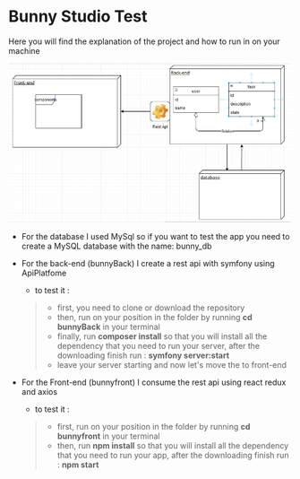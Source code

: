 # Bunny Studio Test

Here you will find the explanation of the project and how to run in on your machine

![Diagram for the architecture](./diagram.PNG)

- For the database I used MySql so if you want to test the app you need to create a MySQL database with the name: bunny_db

- For the back-end (bunnyBack) I create a rest api with symfony using ApiPlatfome
    - to test it : 
    > - first, you need to clone or download the repository 
    > - then, run on your position in the folder by running **cd bunnyBack** in your terminal
    > - finally, run **composer install** so that you will install all the dependency that you need to run your server, after the downloading finish run : **symfony server:start**
    > - leave your server starting and now let's move the to front-end

- For the Front-end (bunnyfront) I consume the rest api using react redux and axios
    - to test it :
    > - first, run on your position in the folder by running **cd bunnyfront** in your terminal
    > - then, run **npm install** so that you will install all the dependency that you need to run your app, after the downloading finish run : **npm start**


